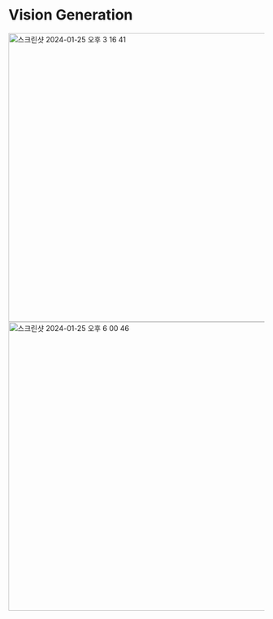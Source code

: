 # Vision Generation
<img width="568" alt="스크린샷 2024-01-25 오후 3 16 41" src="https://github.com/V2LLAIN/Vision_Generation/assets/104286511/701ecebd-2c47-4f36-bd05-f37ad24326ee">


<img width="568" alt="스크린샷 2024-01-25 오후 6 00 46" src="https://github.com/V2LLAIN/Vision_Generation/assets/104286511/869afac6-b222-423b-909a-a37cd50d0b0d">
